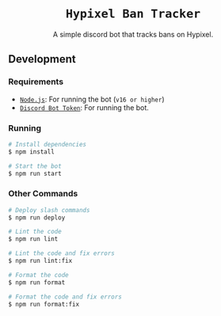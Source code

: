 <div align="center">

# `Hypixel Ban Tracker`

A simple discord bot that tracks bans on Hypixel.

</div>

## Development

### Requirements

- [`Node.js`](https://nodejs.org/en/): For running the bot (`v16 or higher`)
- [`Discord Bot Token`](https://discord.com/developers/applications): For running the bot.

### Running

```bash
# Install dependencies
$ npm install

# Start the bot
$ npm run start
```

### Other Commands

```bash
# Deploy slash commands
$ npm run deploy

# Lint the code
$ npm run lint

# Lint the code and fix errors
$ npm run lint:fix

# Format the code
$ npm run format

# Format the code and fix errors
$ npm run format:fix
```
